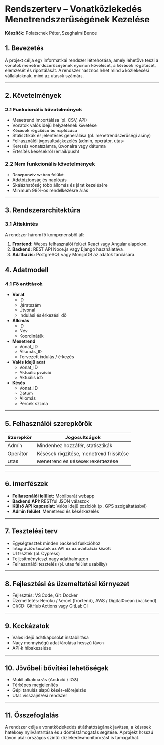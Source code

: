 # Rendszerterv – Vonatközlekedés Menetrendszerűségének Kezelése

**Készítők:** Polatschek Péter, Szeghalmi Bence

## 1. Bevezetés

A projekt célja egy informatikai rendszer létrehozása, amely lehetővé teszi a vonatok menetrendszerűségének nyomon követését, a késések rögzítését, elemzését és riportálását. A rendszer hasznos lehet mind a közlekedési vállalatoknak, mind az utasok számára.

---

## 2. Követelmények

### 2.1 Funkcionális követelmények
- Menetrend importálása (pl. CSV, API)
- Vonatok valós idejű helyzetének követése
- Késések rögzítése és naplózása
- Statisztikák és jelentések generálása (pl. menetrendszerűségi arány)
- Felhasználói jogosultságkezelés (admin, operátor, utas)
- Keresés vonatszámra, útvonalra vagy dátumra
- Értesítés késésekről (email/push)

### 2.2 Nem funkcionális követelmények
- Reszponzív webes felület
- Adatbiztonság és naplózás
- Skálázhatóság több állomás és járat kezelésére
- Minimum 99%-os rendelkezésre állás

---

## 3. Rendszerarchitektúra

### 3.1 Áttekintés

A rendszer három fő komponensből áll:

1. **Frontend:** Webes felhasználói felület React vagy Angular alapokon.
2. **Backend:** REST API Node.js vagy Django használatával.
3. **Adatbázis:** PostgreSQL vagy MongoDB az adatok tárolására.

## 4. Adatmodell

### 4.1 Fő entitások
- **Vonat**
  - ID
  - Járatszám
  - Útvonal
  - Indulási és érkezési idő
- **Állomás**
  - ID
  - Név
  - Koordináták
- **Menetrend**
  - Vonat_ID
  - Állomás_ID
  - Tervezett indulás / érkezés
- **Valós idejű adat**
  - Vonat_ID
  - Aktuális pozíció
  - Aktuális idő
- **Késés**
  - Vonat_ID
  - Dátum
  - Állomás
  - Percek száma

---

## 5. Felhasználói szerepkörök

| Szerepkör   | Jogosultságok |
|-------------|----------------|
| Admin       | Mindenhez hozzáfér, statisztikák |
| Operátor    | Késések rögzítése, menetrend frissítése |
| Utas        | Menetrend és késések lekérdezése |

---

## 6. Interfészek

- **Felhasználói felület:** Mobilbarát webapp
- **Backend API:** RESTful JSON válaszok
- **Külső API kapcsolat:** Valós idejű pozíciók (pl. GPS szolgáltatásból)
- **Admin felület:** Menetrend és késéskezelés

---

## 7. Tesztelési terv

- Egységtesztek minden backend funkcióhoz
- Integrációs tesztek az API és az adatbázis között
- UI tesztek (pl. Cypress)
- Teljesítményteszt nagy adathalmazon
- Felhasználói tesztelés (pl. utas felület usability)

---

## 8. Fejlesztési és üzemeltetési környezet

- Fejlesztés: VS Code, Git, Docker
- Üzemeltetés: Heroku / Vercel (frontend), AWS / DigitalOcean (backend)
- CI/CD: GitHub Actions vagy GitLab CI

---

## 9. Kockázatok

- Valós idejű adatkapcsolat instabilitása
- Nagy mennyiségű adat tárolása hosszú távon
- API-k hibakezelése

---

## 10. Jövőbeli bővítési lehetőségek

- Mobil alkalmazás (Android / iOS)
- Térképes megjelenítés
- Gépi tanulás alapú késés-előrejelzés
- Utas visszajelzési rendszer

---

## 11. Összefoglalás

A rendszer célja a vonatközlekedés átláthatóságának javítása, a késések hatékony nyilvántartása és a döntéstámogatás segítése. A projekt hosszú távon akár országos szintű közlekedésmonitorozást is támogathat.
